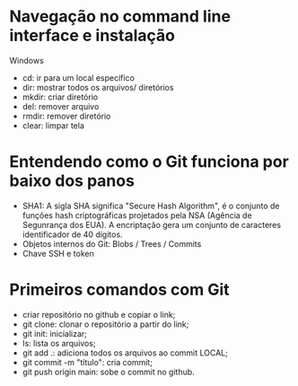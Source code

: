 # Navegação no command line interface e instalação

Windows

- cd: ir para um local específico
- dir: mostrar todos os arquivos/ diretórios
- mkdir: criar diretório
- del: remover arquivo
- rmdir: remover diretório
- clear: limpar tela

# Entendendo como o Git funciona por baixo dos panos

- SHA1: A sigla SHA significa "Secure Hash Algorithm", é o conjunto de funções hash criptográficas projetados pela NSA (Agência de Segunrança dos EUA). A encriptação gera um conjunto de caracteres identificador de 40 dígitos.
- Objetos internos do Git: Blobs / Trees / Commits
- Chave SSH e token

# Primeiros comandos com Git

- criar repositório no github e copiar o link;
- git clone: clonar o repositório a partir do link;
- git init: inicializar;
- ls: lista os arquivos;
- git add .: adiciona todos os arquivos ao commit LOCAL;
- git commit -m "título": cria commit;
- git push origin main: sobe o commit no github.
